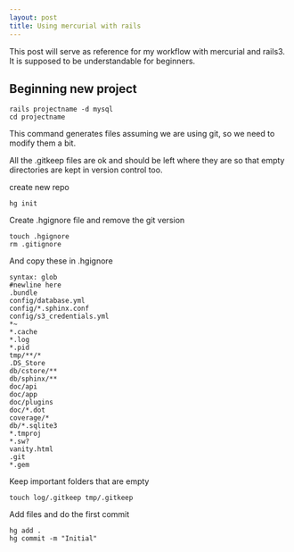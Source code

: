 ```yaml
---
layout: post
title: Using mercurial with rails
---
```


This post will serve as reference for my workflow with mercurial and rails3.
It is supposed to be understandable for beginners.

Beginning new project
---------------------

    rails projectname -d mysql
    cd projectname
    
This command generates files assuming we are using git, so we need to modify them a bit.

All the .gitkeep files are ok and should be left where they are so that empty directories are kept in version control too.

create new repo

    hg init

Create .hgignore file and remove the git version

    touch .hgignore
    rm .gitignore
    
And copy these in .hgignore

    syntax: glob
    #newline here
    .bundle
    config/database.yml
    config/*.sphinx.conf
    config/s3_credentials.yml
    *~
    *.cache
    *.log
    *.pid
    tmp/**/*
    .DS_Store
    db/cstore/**
    db/sphinx/**
    doc/api
    doc/app
    doc/plugins
    doc/*.dot
    coverage/*
    db/*.sqlite3
    *.tmproj
    *.sw?
    vanity.html
    .git
    *.gem
    
Keep important folders that are empty

    touch log/.gitkeep tmp/.gitkeep
    
Add files and do the first commit

    hg add .
    hg commit -m "Initial"


